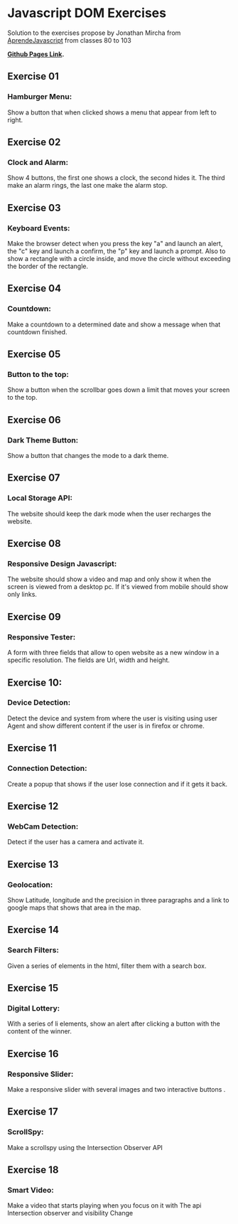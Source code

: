 # Javascript DOM Exercises

Solution to the exercises propose by Jonathan Mircha from [AprendeJavascript](https://aprendejavascript.org/)
from classes 80 to 103

**[Github Pages Link](https://gearyandres94.github.io/domJSExercises/views/).**

## Exercise 01

### Hamburger Menu:

Show a button that when clicked shows a menu that appear from left to right.

## Exercise 02

### Clock and Alarm:

Show 4 buttons, the first one shows a clock, the second hides it. The third make an alarm rings, the last one make the alarm stop.

## Exercise 03

### Keyboard Events:

Make the browser detect when you press the key "a" and launch an alert, the "c" key and launch a confirm, the "p" key and launch a prompt.
Also to show a rectangle with a circle inside, and move the circle without exceeding the border of the rectangle.

## Exercise 04

### Countdown:

Make a countdown to a determined date and show a message when that countdown finished.

## Exercise 05

### Button to the top:

Show a button when the scrollbar goes down a limit that moves your screen to the top.

## Exercise 06

### Dark Theme Button:

Show a button that changes the mode to a dark theme.

## Exercise 07

### Local Storage API:

The website should keep the dark mode when the user recharges the website.

## Exercise 08

### Responsive Design Javascript:

The website should show a video and map and only show it when the screen is viewed from a desktop pc. If it's viewed from mobile should show only links.

## Exercise 09

### Responsive Tester:

A form with three fields that allow to open website as a new window in a specific resolution. The fields are Url, width and height.

## Exercise 10:

### Device Detection:

Detect the device and system from where the user is visiting using user Agent and show different content if the user is in firefox or chrome.

## Exercise 11

### Connection Detection:

Create a popup that shows if the user lose connection and if it gets it back.

## Exercise 12

### WebCam Detection:

Detect if the user has a camera and activate it.

## Exercise 13

### Geolocation:

Show Latitude, longitude and the precision in three paragraphs and a link to google maps that shows that area in the map.

## Exercise 14

### Search Filters:

Given a series of elements in the html, filter them with a search box.

## Exercise 15

### Digital Lottery:

With a series of li elements, show an alert after clicking a button with the content of the winner.

## Exercise 16

### Responsive Slider:

Make a responsive slider with several images and two interactive buttons .

## Exercise 17

### ScrollSpy:

Make a scrollspy using the Intersection Observer API

## Exercise 18

### Smart Video:

Make a video that starts playing when you focus on it with The api Intersection observer and visibility Change
